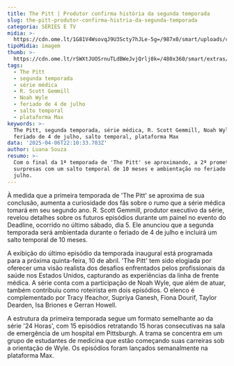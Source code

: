```yaml
---
title: The Pitt | Produtor confirma história da segunda temporada
slug: the-pitt-produtor-confirma-histria-da-segunda-temporada
categoria: SÉRIES E TV
midia: >-
  https://cdn.ome.lt/1G81V4WsovqJ9U3Scty7hJLe-5g=/987x0/smart/uploads/conteudo/fotos/thepittvariante.jpg
tipoMidia: imagem
thumb: >-
  https://cdn.ome.lt/rSWXtJUOSrnuTLdBWeJvjQrlj0k=/480x360/smart/extras/conteudos/thepittvariante.jpg
tags:
  - The Pitt
  - segunda temporada
  - série médica
  - R. Scott Gemmill
  - Noah Wyle
  - feriado de 4 de julho
  - salto temporal
  - plataforma Max
keywords: >-
  The Pitt, segunda temporada, série médica, R. Scott Gemmill, Noah Wyle,
  feriado de 4 de julho, salto temporal, plataforma Max
data: '2025-04-06T22:10:33.703Z'
author: Luana Souza
resumo: >-
  Com o final da 1ª temporada de 'The Pitt' se aproximando, a 2ª promete
  surpresas com um salto temporal de 10 meses e ambientação no feriado de 4 de
  julho.
---
```


À medida que a primeira temporada de 'The Pitt' se aproxima de sua conclusão, aumenta a curiosidade dos fãs sobre o rumo que a série médica tomará em seu segundo ano. R. Scott Gemmill, produtor executivo da série, revelou detalhes sobre os futuros episódios durante um painel no evento do Deadline, ocorrido no último sábado, dia 5. Ele anunciou que a segunda temporada será ambientada durante o feriado de 4 de julho e incluirá um salto temporal de 10 meses.

A exibição do último episódio da temporada inaugural está programada para a próxima quinta-feira, 10 de abril. 'The Pitt' tem sido elogiada por oferecer uma visão realista dos desafios enfrentados pelos profissionais da saúde nos Estados Unidos, capturando as experiências da linha de frente médica. A série conta com a participação de Noah Wyle, que além de atuar, também contribuiu como roteirista em dois episódios. O elenco é complementado por Tracy Ifeachor, Supriya Ganesh, Fiona Dourif, Taylor Dearden, Isa Briones e Gerran Howell.

A estrutura da primeira temporada segue um formato semelhante ao da série '24 Horas', com 15 episódios retratando 15 horas consecutivas na sala de emergência de um hospital em Pittsburgh. A trama se concentra em um grupo de estudantes de medicina que estão começando suas carreiras sob a orientação de Wyle. Os episódios foram lançados semanalmente na plataforma Max.
